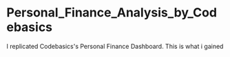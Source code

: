 # Personal_Finance_Analysis_by_Codebasics
I replicated Codebasics's Personal Finance Dashboard. This is what i gained
